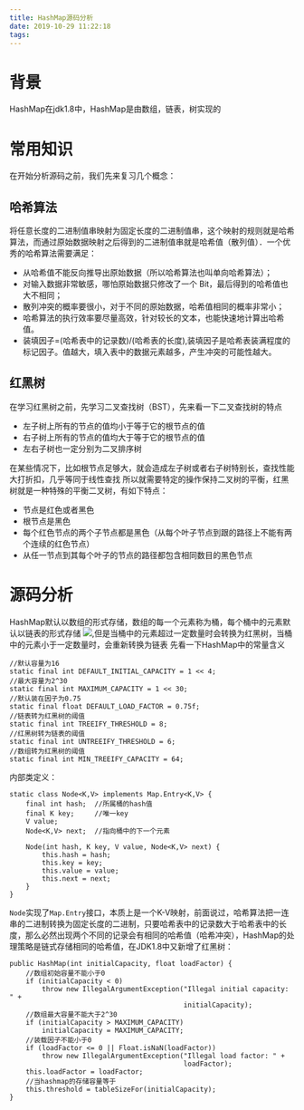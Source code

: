 ```yaml
---
title: HashMap源码分析
date: 2019-10-29 11:22:18
tags:
---
```

# 背景
HashMap在jdk1.8中，HashMap是由数组，链表，树实现的
# 常用知识
在开始分析源码之前，我们先来复习几个概念：
## 哈希算法
将任意长度的二进制值串映射为固定长度的二进制值串，这个映射的规则就是哈希算法，而通过原始数据映射之后得到的二进制值串就是哈希值（散列值）．一个优秀的哈希算法需要满足：
- 从哈希值不能反向推导出原始数据（所以哈希算法也叫单向哈希算法）；
- 对输入数据非常敏感，哪怕原始数据只修改了一个 Bit，最后得到的哈希值也大不相同；
- 散列冲突的概率要很小，对于不同的原始数据，哈希值相同的概率非常小；
- 哈希算法的执行效率要尽量高效，针对较长的文本，也能快速地计算出哈希值。
- 装填因子=(哈希表中的记录数)/(哈希表的长度),装填因子是哈希表装满程度的标记因子。值越大，填入表中的数据元素越多，产生冲突的可能性越大。

## 红黑树
在学习红黑树之前，先学习二叉查找树（BST），先来看一下二叉查找树的特点
- 左子树上所有的节点的值均小于等于它的根节点的值
- 右子树上所有的节点的值均大于等于它的根节点的值
- 左右子树也一定分别为二叉排序树

在某些情况下，比如根节点足够大，就会造成左子树或者右子树特别长，查找性能大打折扣，几乎等同于线性查找
所以就需要特定的操作保持二叉树的平衡，红黑树就是一种特殊的平衡二叉树，有如下特点：
- 节点是红色或者黑色
- 根节点是黑色
- 每个红色节点的两个子节点都是黑色（从每个叶子节点到跟的路径上不能有两个连续的红色节点）
- 从任一节点到其每个叶子的节点的路径都包含相同数目的黑色节点

# 源码分析
HashMap默认以数组的形式存储，数组的每一个元素称为桶，每个桶中的元素默认以链表的形式存储
![](HashMap.png),但是当桶中的元素超过一定数量时会转换为红黑树，当桶中的元素小于一定数量时，会重新转换为链表
先看一下HashMap中的常量含义
```
//默认容量为16
static final int DEFAULT_INITIAL_CAPACITY = 1 << 4;
//最大容量为2^30
static final int MAXIMUM_CAPACITY = 1 << 30;
//默认装在因子为0.75
static final float DEFAULT_LOAD_FACTOR = 0.75f;
//链表转为红黑树的阈值
static final int TREEIFY_THRESHOLD = 8;
//红黑树转为链表的阈值
static final int UNTREEIFY_THRESHOLD = 6;
//数组转为红黑树的阈值
static final int MIN_TREEIFY_CAPACITY = 64;
```
内部类定义：
```
static class Node<K,V> implements Map.Entry<K,V> {
    final int hash;  //所属桶的hash值
    final K key;     //唯一key
    V value;         
    Node<K,V> next;  //指向桶中的下一个元素

    Node(int hash, K key, V value, Node<K,V> next) {
        this.hash = hash;
        this.key = key;
        this.value = value;
        this.next = next;
    }
}
```
`Node`实现了`Map.Entry`接口，本质上是一个K-V映射，前面说过，哈希算法把一连串的二进制转换为固定长度的二进制，只要哈希表中的记录数大于哈希表中的长度，那么必然出现两个不同的记录会有相同的哈希值（哈希冲突），HashMap的处理策略是链式存储相同的哈希值，在JDK1.8中又新增了红黑树：

```
public HashMap(int initialCapacity, float loadFactor) {
    //数组初始容量不能小于0
    if (initialCapacity < 0)
        throw new IllegalArgumentException("Illegal initial capacity: " +
                                           initialCapacity);
    //数组最大容量不能大于2^30
    if (initialCapacity > MAXIMUM_CAPACITY)
        initialCapacity = MAXIMUM_CAPACITY;
    //装载因子不能小于0
    if (loadFactor <= 0 || Float.isNaN(loadFactor))
        throw new IllegalArgumentException("Illegal load factor: " +
                                           loadFactor);
    this.loadFactor = loadFactor;
    //当hashmap的存储容量等于
    this.threshold = tableSizeFor(initialCapacity);
}
```